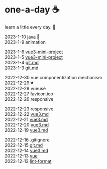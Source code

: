 # one-a-day  ☕️

learn a little every day.  🐝

2023-1-10 [java](https://github.com/77octocat/one-a-day/tree/main/java)  🍯  
2023-1-9 animation   

2023-1-6 [vue3-mini-project](https://github.com/77octocat/one-a-day/tree/main/vue/vue3-mini-project)   
2023-1-5 [vue3-mini-project](https://github.com/77octocat/one-a-day/tree/main/vue/vue3-mini-project)   
2023-1-4 [git.md](https://github.com/77octocat/one-a-day/tree/main/git.md)   
2023-1-3 [git.md](https://github.com/77octocat/one-a-day/tree/main/git.md)   

2022-12-30 vue componentization mechanism    
2022-12-29 💔     
2022-12-28 vueuse   
2022-12-27 favicon.ico   
2022-12-26 responsive   

2022-12-23 responsive   
2022-12-22 [vue3.md](https://github.com/77octocat/one-a-day/tree/main/vue/vue3.md)  
2022-12-21 [vue3.md](https://github.com/77octocat/one-a-day/tree/main/vue/vue3.md)  
2022-12-20 [vue3.md](https://github.com/77octocat/one-a-day/tree/main/vue/vue3.md)  
2022-12-19 [vue3.md](https://github.com/77octocat/one-a-day/tree/main/vue/vue3.md)  

2022-12-16 .gitignore  
2022-12-15 [git.md](https://github.com/77octocat/one-a-day/tree/main/git.md)  
2022-12-14 [vue3.md](https://github.com/77octocat/one-a-day/tree/main/vue/vue3.md)  
2022-12-13 [vue](https://github.com/77octocat/one-a-day/tree/main/vue)  
2022-12-12 [lint-format](https://github.com/77octocat/one-a-day/tree/main/lint-format)  
